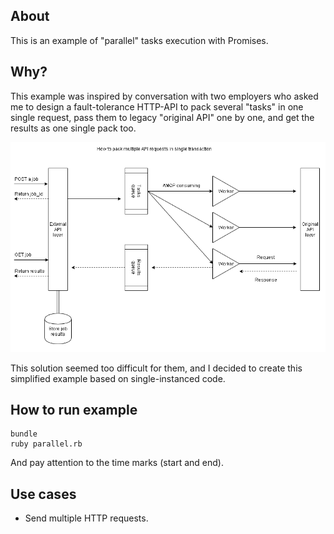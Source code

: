 About
-----

This is an example of "parallel" tasks execution with Promises.

Why?
----

This example was inspired by conversation with two employers who asked me to design a fault-tolerance HTTP-API to pack several "tasks" in one single request, pass them to legacy "original API" one by one, and get the results as one single pack too.

![Fault-tolerance API for pack multiple tasks in one job](/api-pack.png?raw=true "Fault-tolerance API for pack multiple tasks in one job")

This solution seemed too difficult for them, and I decided to create this simplified example based on single-instanced code.

How to run example
------------------

    bundle
    ruby parallel.rb

And pay attention to the time marks (start and end).

Use cases
---------

* Send multiple HTTP requests.

